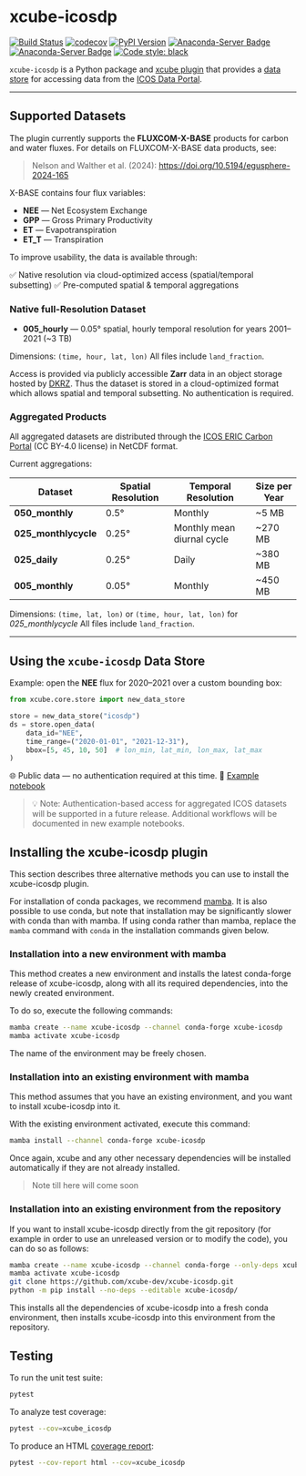 # xcube-icosdp

[![Build Status](https://github.com/xcube-dev/xcube-icosdp/actions/workflows/unit-tests.yml/badge.svg?branch=main)](https://github.com/xcube-dev/xcube-icosdp/actions/workflows/unit-tests.yml)
[![codecov](https://codecov.io/gh/xcube-dev/xcube-icosdp/graph/badge.svg?token=ktcp1maEgz)](https://codecov.io/gh/xcube-dev/xcube-icosdp)
[![PyPI Version](https://img.shields.io/pypi/v/xcube-icosdp)](https://pypi.org/project/xcube-icosdp/)
[![Anaconda-Server Badge](https://anaconda.org/conda-forge/xcube-icosdp/badges/version.svg)](https://anaconda.org/conda-forge/xcube-icosdp)
[![Anaconda-Server Badge](https://anaconda.org/conda-forge/xcube-icosdp/badges/license.svg)](https://anaconda.org/conda-forge/xcube-icosdp)
[![Code style: black](https://img.shields.io/badge/code%20style-black-000000.svg)](https://github.com/psf/black)

`xcube-icosdp` is a Python package and [xcube plugin](https://xcube.readthedocs.io/en/latest/plugins.html)
that provides a [data store](https://xcube.readthedocs.io/en/latest/api.html#data-store-framework) for accessing data from the
[ICOS Data Portal](https://data.icos-cp.eu/portal/).

---

## Supported Datasets

The plugin currently supports the **FLUXCOM-X-BASE** products for carbon and water fluxes.
For details on FLUXCOM-X-BASE data products, see:

> Nelson and Walther et al. (2024): https://doi.org/10.5194/egusphere-2024-165

X-BASE contains four flux variables:

- **NEE** — Net Ecosystem Exchange
- **GPP** — Gross Primary Productivity
- **ET** — Evapotranspiration
- **ET_T** — Transpiration

To improve usability, the data is available through:

✅ Native resolution via cloud-optimized access (spatial/temporal subsetting)
✅ Pre-computed spatial & temporal aggregations


### Native full-Resolution Dataset

- **005_hourly** — 0.05° spatial, hourly temporal resolution for years 2001–2021 (~3 TB)

Dimensions: `(time, hour, lat, lon)` All files include `land_fraction`.

Access is provided via publicly accessible **Zarr** data in an object storage hosted by
[DKRZ](https://www.dkrz.de/en/dkrz-partner-for-climate-research?set_language=en).
Thus the dataset is stored in a cloud-optimized format which allows spatial and temporal
subsetting. No authentication is required.


### Aggregated Products

All aggregated datasets are distributed through the
[ICOS ERIC Carbon Portal](https://meta.icos-cp.eu/collections/zfwf1Ak2I7OlziGDTX8Xl6_T)
(CC BY-4.0 license) in NetCDF format.

Current aggregations:

| Dataset              | Spatial Resolution | Temporal Resolution        | Size per Year |
|----------------------|--------------------|----------------------------|---------------|
| **050_monthly**      | 0.5°               | Monthly                    | ~5 MB         |
| **025_monthlycycle** | 0.25°              | Monthly mean diurnal cycle | ~270 MB       |
| **025_daily**        | 0.25°              | Daily                      | ~380 MB       |
| **005_monthly**      | 0.05°              | Monthly                    | ~450 MB       |

Dimensions: `(time, lat, lon)` or `(time, hour, lat, lon)` for *025_monthlycycle*
All files include `land_fraction`.

---

## Using the `xcube-icosdp` Data Store

Example: open the **NEE** flux for 2020–2021 over a custom bounding box:

```python
from xcube.core.store import new_data_store

store = new_data_store("icosdp")
ds = store.open_data(
    data_id="NEE",
    time_range=("2020-01-01", "2021-12-31"),
    bbox=[5, 45, 10, 50]  # lon_min, lat_min, lon_max, lat_max
)
```

🌐 Public data — no authentication required at this time.
📖 [Example notebook](examples/access_fluxcomxbase.ipynb)

> 💡 Note: Authentication-based access for aggregated ICOS datasets will be supported
> in a future release. Additional workflows will be documented in new example notebooks.

## Installing the xcube-icosdp plugin

This section describes three alternative methods you can use to install the
xcube-icosdp plugin.

For installation of conda packages, we recommend
[mamba](https://mamba.readthedocs.io/). It is also possible to use conda,
but note that installation may be significantly slower with conda than with
mamba. If using conda rather than mamba, replace the `mamba` command with
`conda` in the installation commands given below.

### Installation into a new environment with mamba

This method creates a new environment and installs the latest conda-forge
release of xcube-icosdp, along with all its required dependencies, into the
newly created environment.

To do so, execute the following commands:

```bash
mamba create --name xcube-icosdp --channel conda-forge xcube-icosdp
mamba activate xcube-icosdp
```

The name of the environment may be freely chosen.

### Installation into an existing environment with mamba

This method assumes that you have an existing environment, and you want
to install xcube-icosdp into it.

With the existing environment activated, execute this command:

```bash
mamba install --channel conda-forge xcube-icosdp
```

Once again, xcube and any other necessary dependencies will be installed
automatically if they are not already installed.

> Note till here will come soon

### Installation into an existing environment from the repository

If you want to install xcube-icosdp directly from the git repository (for example
in order to use an unreleased version or to modify the code), you can
do so as follows:

```bash
mamba create --name xcube-icosdp --channel conda-forge --only-deps xcube-icosdp
mamba activate xcube-icosdp
git clone https://github.com/xcube-dev/xcube-icosdp.git
python -m pip install --no-deps --editable xcube-icosdp/
```

This installs all the dependencies of xcube-icosdp into a fresh conda environment,
then installs xcube-icosdp into this environment from the repository.

## Testing <a name="testing"></a>

To run the unit test suite:

```bash
pytest
```

To analyze test coverage:

```bash
pytest --cov=xcube_icosdp
```

To produce an HTML
[coverage report](https://pytest-cov.readthedocs.io/en/latest/reporting.html):

```bash
pytest --cov-report html --cov=xcube_icosdp
```
